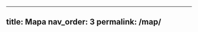 
---
title: Mapa
nav_order: 3
permalink: /map/
---

<div id="map" style="height: 560px;"></div>
<link rel="stylesheet" href="https://unpkg.com/leaflet@1.9.4/dist/leaflet.css"/>
<script src="https://unpkg.com/leaflet@1.9.4/dist/leaflet.js"></script>

<script>
const cases = [
{% for c in site.cases %}
  { title: {{ c.title | jsonify }}, country: {{ c.pais | jsonify }}, url: "{{ c.url }}",
    lat: {{ c.lat | default: 'null' }}, lng: {{ c.lng | default: 'null' }} },
{% endfor %}
];

const map = L.map('map', { worldCopyJump: true }).setView([20,0], 2);
L.tileLayer('https://{s}.tile.openstreetmap.org/{z}/{x}/{y}.png', { maxZoom: 6 }).addTo(map);

cases.filter(x=>x.lat && x.lng).forEach(c=>{
  L.marker([c.lat, c.lng]).addTo(map).bindPopup(`<a href="${c.url}">${c.title}</a><br>${c.country}`);
});
</script>
